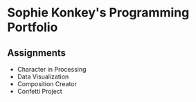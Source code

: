 # Sophie Konkey's Programming Portfolio

## Assignments 
* Character in Processing
* Data Visualization
* Composition Creator
* Confetti Project
